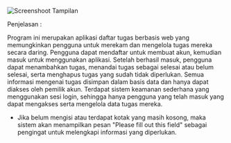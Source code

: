 ![Screenshoot Tampilan](https://github.com/Sukmawati23/Tugas-PHP/tree/main/Screenshoot)

Penjelasan :

Program ini merupakan aplikasi daftar tugas berbasis web yang memungkinkan pengguna untuk merekam dan mengelola tugas mereka secara daring. Pengguna dapat mendaftar untuk membuat akun, kemudian masuk untuk menggunakan aplikasi. Setelah berhasil masuk, pengguna dapat menambahkan tugas, menandai tugas sebagai selesai atau belum selesai, serta menghapus tugas yang sudah tidak diperlukan. Semua informasi mengenai tugas disimpan dalam basis data dan hanya dapat diakses oleh pemilik akun. Terdapat sistem keamanan sederhana yang menggunakan sesi login, sehingga hanya pengguna yang telah masuk yang dapat mengakses serta mengelola data tugas mereka.
- Jika belum mengisi atau terdapat kotak yang masih kosong, maka sistem akan menampilkan pesan "Please fill out this field" sebagai pengingat untuk melengkapi informasi yang diperlukan. 
